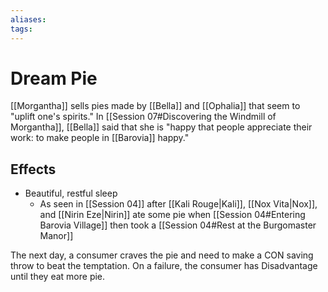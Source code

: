 ```yaml
---
aliases: 
tags: 
---
```


# Dream Pie

[[Morgantha]] sells pies made by [[Bella]] and [[Ophalia]] that seem to "uplift one's spirits."  In [[Session 07#Discovering the Windmill of Morgantha]], [[Bella]] said that she is "happy that people appreciate their work: to make people in [[Barovia]] happy."

## Effects 

- Beautiful, restful sleep
	- As seen in [[Session 04]] after [[Kali Rouge|Kali]], [[Nox Vita|Nox]], and [[Nirin Eze|Nirin]] ate some pie when [[Session 04#Entering Barovia Village]] then took a [[Session 04#Rest at the Burgomaster Manor]]

The next day, a consumer craves the pie and need to make a CON saving throw to beat the temptation.  On a failure, the consumer has Disadvantage until they eat more pie.

